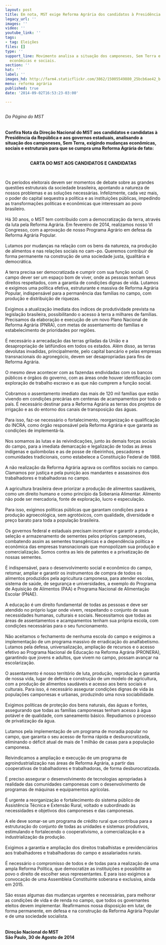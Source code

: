 ```yaml
---
layout: post
title: Em nota, MST exige Reforma Agrária dos candidatos à Presidência
legacy_url: ''
images: ''
video: ''
youtube_link: ''
tags:
- tag: Eleições
files: []
type: ''
support_line: Movimento analisa a situação dos camponeses, Sem Terra e exige mudanças
  econômicas e sociais.
section: ''
hat: ''
label: ''
images_hd: http://farm4.staticflickr.com/3862/15005549880_25bcb6ae42_b.jpg
menu: reforma agrária
published: true
date: '2014-09-02T16:53:23-03:00'

---
```

<p><br />
<em>Da P&aacute;gina do&nbsp;MST</em><br />
<br />
<br />
<strong>Confira Nota da Dire&ccedil;&atilde;o Nacional do MST aos candidatos e candidatas &agrave; Presid&ecirc;ncia da Rep&uacute;blica e aos governos estaduais,&nbsp;</strong><strong><strong><strong>analisando a situa&ccedil;&atilde;o dos camponeses, Sem&nbsp;Terra, exigindo mudan&ccedil;as econ&ocirc;micas, sociais e estruturais para que se cumpra uma Reforma Agr&aacute;ria de fato</strong></strong>:</strong></p>

<p style="text-align:center"><br />
<strong>CARTA DO MST AOS CANDIDATOS E CANDIDATAS</strong></p>

<p>&nbsp;</p>

<p>Os per&iacute;odos eleitorais devem ser momentos de debate sobre as grandes quest&otilde;es estruturais da sociedade brasileira, apontando a natureza de nossos problemas e as solu&ccedil;&otilde;es necess&aacute;rias. Infelizmente, cada vez mais, o poder do capital sequestra a pol&iacute;tica e as institui&ccedil;&otilde;es p&uacute;blicas, impedindo as transforma&ccedil;&otilde;es pol&iacute;ticas e econ&ocirc;micas que interessam ao povo brasileiro.&nbsp;<br />
<br />
H&aacute; 30 anos, o MST tem contribu&iacute;do com a democratiza&ccedil;&atilde;o da terra, atrav&eacute;s da luta pela Reforma Agr&aacute;ria. Em fevereiro de 2014, realizamos nosso VI Congresso, com a aprova&ccedil;&atilde;o de nosso Programa Agr&aacute;rio em defesa da Reforma Agr&aacute;ria Popular.<br />
<br />
Lutamos por mudan&ccedil;as na rela&ccedil;&atilde;o com os bens da natureza, na produ&ccedil;&atilde;o de alimentos e nas rela&ccedil;&otilde;es sociais no cam&not;po. Queremos contribuir de forma permanente na constru&ccedil;&atilde;o de uma sociedade justa, igualit&aacute;ria e democr&aacute;tica.<br />
<br />
A terra precisa ser democratizada e cumprir com sua fun&ccedil;&atilde;o social. O campo dever ser um espa&ccedil;o bom de viver, onde as pessoas tenham seus direitos respeitados, com a garantia de condi&ccedil;&otilde;es dignas de vida. Lutamos e exigimos uma pol&iacute;tica efetiva, estruturante e massiva de Reforma Agr&aacute;ria Popular, indispens&aacute;vel para a perman&ecirc;ncia das fam&iacute;lias no campo, com produ&ccedil;&atilde;o e distribui&ccedil;&atilde;o de riquezas.&nbsp;<br />
<br />
Exigimos a atualiza&ccedil;&atilde;o imediata dos &iacute;ndices de produtividade prevista na legisla&ccedil;&atilde;o brasileira, possibilitando o acesso &agrave; terra a milhares de fam&iacute;lias. Precisamos da elabora&ccedil;&atilde;o e execu&ccedil;&atilde;o de um novo Plano Nacional de Reforma Agr&aacute;ria (PNRA), com metas de assentamento de fam&iacute;lias e estabelecimento de prioridades por regi&otilde;es.&nbsp;<br />
<br />
&Eacute; necess&aacute;rio a arrecada&ccedil;&atilde;o das terras griladas da Uni&atilde;o e a desapropria&ccedil;&atilde;o de latif&uacute;ndios em todos os estados. Al&eacute;m disso, as terras devolutas invadidas, principalmente, pelo capital banc&aacute;rio e pelas empresas transnacionais do agroneg&oacute;cio, devem ser desapropriadas para fins de Reforma Agr&aacute;ria.&nbsp;<br />
<br />
O mesmo deve acontecer com as fazendas endividadas com os bancos p&uacute;blicos e &oacute;rg&atilde;os do governo, com as &aacute;reas onde houver identifica&ccedil;&atilde;o com explora&ccedil;&atilde;o de trabalho escravo e as que n&atilde;o cumprem a fun&ccedil;&atilde;o social.<br />
<br />
Cobramos o assentamento imediato das mais de 120 mil fam&iacute;lias que est&atilde;o vivendo em condi&ccedil;&otilde;es prec&aacute;rias em centenas de acampamentos por todo o pa&iacute;s. &Eacute; necess&aacute;rio destinar para a Reforma Agr&aacute;ria as terras dos projetos de irriga&ccedil;&atilde;o e as do entorno dos canais de transposi&ccedil;&atilde;o das &aacute;guas.&nbsp;<br />
<br />
Para isso, faz-se necess&aacute;rio o fortalecimento, reorganiza&ccedil;&atilde;o e qualifica&ccedil;&atilde;o do INCRA, como &oacute;rg&atilde;o respons&aacute;vel pela Reforma Agr&aacute;ria e que garanta as condi&ccedil;&otilde;es de implement&aacute;-la.&nbsp;<br />
<br />
Nos somamos &agrave;s lutas e &agrave;s reivindica&ccedil;&otilde;es, junto &agrave;s demais for&ccedil;as sociais do campo, para a imediata demarca&ccedil;&atilde;o e legaliza&ccedil;&atilde;o de todas as &aacute;reas ind&iacute;genas e quilombolas e as de posse de ribeirinhos, pescadores e comunidades tradicionais, como estabelece a Constitui&ccedil;&atilde;o Federal de 1988.<br />
<br />
A n&atilde;o realiza&ccedil;&atilde;o da Reforma Agr&aacute;ria agrava os conflitos sociais no campo. Clamamos por justi&ccedil;a e pela puni&ccedil;&atilde;o aos mandantes e assassinos dos trabalhadores e trabalhadoras no campo.&nbsp;<br />
<br />
A agricultura brasileira deve priorizar a produ&ccedil;&atilde;o de alimentos saud&aacute;veis, como um direito humano e como princ&iacute;pio da Soberania Alimentar. Alimento n&atilde;o pode ser mercadoria, fonte de explora&ccedil;&atilde;o, lucro e especula&ccedil;&atilde;o.&nbsp;<br />
<br />
Para isso, exigimos pol&iacute;ticas p&uacute;blicas que garantam condi&ccedil;&otilde;es para a produ&ccedil;&atilde;o agroecol&oacute;gica, sem agrot&oacute;xicos, com qualidade, diversidade e pre&ccedil;o barato para toda a popula&ccedil;&atilde;o brasileira.&nbsp;<br />
<br />
Os governos federal e estaduais precisam incentivar e garantir a produ&ccedil;&atilde;o, sele&ccedil;&atilde;o e armazenamento de sementes pelos pr&oacute;prios camponeses, combatendo assim as sementes transg&ecirc;nicas e a depend&ecirc;ncia pol&iacute;tica e econ&ocirc;mica das empresas transnacionais que monopolizam sua produ&ccedil;&atilde;o e comercializa&ccedil;&atilde;o. Somos contra as leis de patentes e a privatiza&ccedil;&atilde;o de nossas sementes.&nbsp;<br />
<br />
&Eacute; indispens&aacute;vel, para o desenvolvimento social e econ&ocirc;mico do campo, retomar, ampliar e garantir os instrumentos de compra de todos os alimentos produzidos pela agricultura camponesa, para atender escolas, sistema de sa&uacute;de, de seguran&ccedil;a e universidades, a exemplo do Programa de Aquisi&ccedil;&atilde;o de Alimentos (PAA) e Programa Nacional de Alimenta&ccedil;&atilde;o Escolar (PNAE).&nbsp;&nbsp;<br />
<br />
A educa&ccedil;&atilde;o &eacute; um direito fundamental de todas as pessoas e deve ser atendido no pr&oacute;prio lugar onde vivem, respeitando o conjunto de suas necessidades humanas, culturais e sociais. Necessitamos que todas as &aacute;reas de assentamentos e acampamentos tenham sua pr&oacute;pria escola, com condi&ccedil;&otilde;es necess&aacute;rias para o seu funcionamento.&nbsp;<br />
<br />
N&atilde;o aceitamos o fechamento de nenhuma escola do campo e exigimos a implementa&ccedil;&atilde;o de um programa massivo de erradica&ccedil;&atilde;o do analfabetismo. Lutamos pela defesa, universaliza&ccedil;&atilde;o, amplia&ccedil;&atilde;o de recursos e o acesso efetivo ao Programa Nacional de Educa&ccedil;&atilde;o na Reforma Agr&aacute;ria (PRONERA), garantindo que jovens e adultos, que vivem no campo, possam avan&ccedil;ar na escolariza&ccedil;&atilde;o.<br />
<br />
O assentamento &eacute; nosso territ&oacute;rio de luta, produ&ccedil;&atilde;o, reprodu&ccedil;&atilde;o e garantia de nossa vida, lugar de defesa e constru&ccedil;&atilde;o de um modelo de agricultura, com a produ&ccedil;&atilde;o de alimentos saud&aacute;veis e acesso aos bens sociais e culturais. Para isso, &eacute; necess&aacute;rio assegurar condi&ccedil;&otilde;es dignas de vida &agrave;s popula&ccedil;&otilde;es camponesas e urbanas, produzindo uma nova sociabilidade.&nbsp;<br />
<br />
Exigimos pol&iacute;ticas de prote&ccedil;&atilde;o dos bens naturais, das &aacute;guas e fontes, assegurando que todas as fam&iacute;lias camponesas tenham acesso &agrave; &aacute;gua pot&aacute;vel e de qualidade, com saneamento b&aacute;sico. Repudiamos o processo de privatiza&ccedil;&atilde;o da &aacute;gua.&nbsp;<br />
<br />
Lutamos pela implementa&ccedil;&atilde;o de um programa de moradia popular no campo, que garanta o seu acesso de forma r&aacute;pida e desburocratizada, eliminando o d&eacute;ficit atual de mais de 1 milh&atilde;o de casas para a popula&ccedil;&atilde;o camponesa.&nbsp;<br />
<br />
Reivindicamos a amplia&ccedil;&atilde;o e execu&ccedil;&atilde;o de um programa de agroindustrializa&ccedil;&atilde;o nas &aacute;reas de Reforma Agr&aacute;ria, a partir das cooperativas de trabalhadores e trabalhadoras, de forma desburocratizada.<br />
<br />
&Eacute; preciso assegurar o desenvolvimento de tecnologias apropriadas &agrave; realidade das comunidades camponesas com o desenvolvimento de programas de m&aacute;quinas e equipamentos agr&iacute;colas.&nbsp;<br />
<br />
&Eacute; urgente a reorganiza&ccedil;&atilde;o e fortalecimento do sistema p&uacute;blico de Assist&ecirc;ncia T&eacute;cnica e Extens&atilde;o Rural, voltado e subordinado &agrave;s necessidades e objetivos dos camponeses e das camponesas.&nbsp;<br />
<br />
A ele deve somar-se um programa de cr&eacute;dito rural que contribua para a estrutura&ccedil;&atilde;o do conjunto de todas as unidades e sistemas produtivos, estimulando e fortalecendo o cooperativismo, a comercializa&ccedil;&atilde;o e a industrializa&ccedil;&atilde;o da produ&ccedil;&atilde;o.<br />
<br />
Exigimos a garantia e amplia&ccedil;&atilde;o dos direitos trabalhistas e previdenci&aacute;rios aos trabalhadores e trabalhadoras do campo e assalariados rurais.<br />
<br />
&Eacute; necess&aacute;rio o compromisso de todos e de todas para a realiza&ccedil;&atilde;o de uma ampla Reforma Pol&iacute;tica, que democratize as institui&ccedil;&otilde;es e possibilite ao povo o direito de escolher seus representantes. E para isso exigimos a convoca&ccedil;&atilde;o de uma Assembleia Constituinte soberana e exclusiva, ainda em 2015.<br />
<br />
S&atilde;o essas algumas das mudan&ccedil;as urgentes e necess&aacute;rias, para melhorar as condi&ccedil;&otilde;es de vida e de renda no campo, que todos os governantes eleitos devem implementar. Reafirmamos nossa disposi&ccedil;&atilde;o em lutar, de forma permanente, em defesa e na constru&ccedil;&atilde;o da Reforma Agr&aacute;ria Popular e de uma sociedade socialista.&nbsp;<br />
<br />
<br />
<strong>Dire&ccedil;&atilde;o Nacional do MST<br />
S&atilde;o Paulo, 30 de Agosto de 2014</strong></p>
